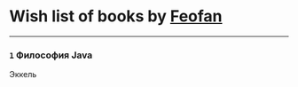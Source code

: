 # Wish list of books by [Feofan](https://plus.google.com/116434214281608690175)
---

### `1` Философия Java
Эккель

